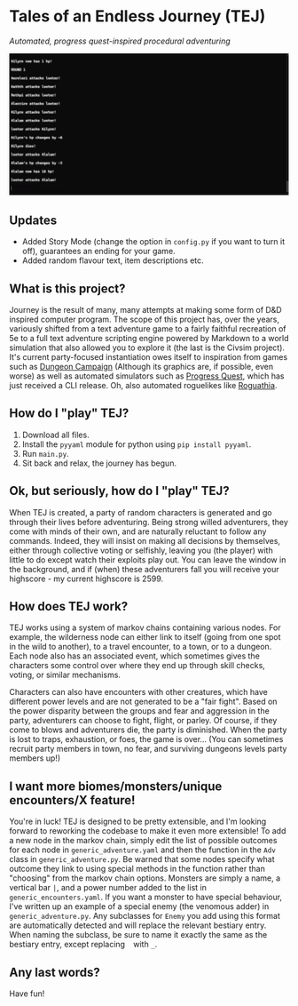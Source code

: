 # Tales of an Endless Journey (TEJ)
_Automated, progress quest-inspired procedural adventuring_

![demo image](https://github.com/UtilityHotbar/journey/blob/main/picture.png)

## Updates
* Added Story Mode (change the option in `config.py` if you want to turn it off), guarantees an ending for your game.
* Added random flavour text, item descriptions etc.

## What is this project?
Journey is the result of many, many attempts at making some form of D&D inspired computer program. The scope of this project has, over the years, variously shifted from a text adventure game to a fairly faithful recreation of 5e to a full text adventure scripting engine powered by Markdown to a world simulation that also allowed you to explore it (the last is the Civsim project). It's current party-focused instantiation  owes itself to inspiration from games such as [Dungeon Campaign](https://www.mobygames.com/game/dungeon-campaign) (Although its graphics are, if possible, even worse) as well as automated simulators such as [Progress Quest](http://progressquest.com/), which has just received a CLI release. Oh, also automated roguelikes like [Roguathia](https://seiyria.com/Roguathia/).

## How do I "play" TEJ?
1. Download all files.
2. Install the `pyyaml` module for python using `pip install pyyaml`.
3. Run `main.py`.
4. Sit back and relax, the journey has begun.

## Ok, but seriously, how do I "play" TEJ?
When TEJ is created, a party of random characters is generated and go through their lives before adventuring. Being strong willed adventurers, they come with minds of their own, and are naturally reluctant to follow any commands. Indeed, they will insist on making all decisions by themselves, either through collective voting or selfishly, leaving you (the player) with little to do except watch their exploits play out. You can leave the window in the background, and if (when) these adventurers fall you will receive your highscore - my current highscore is 2599.

## How does TEJ work?
TEJ works using a system of markov chains containing various nodes. For example, the wilderness node can either link to itself (going from one spot in the wild to another), to a travel encounter, to a town, or to a dungeon. Each node also has an associated event, which sometimes gives the characters some control over where they end up through skill checks, voting, or similar mechanisms.

Characters can also have encounters with other creatures, which have different power levels and are not generated to be a "fair fight". Based on the power disparity between the groups and fear and aggression in the party, adventurers can choose to fight, flight, or parley. Of course, if they come to blows and adventurers die, the party is diminished. When the party is lost to traps, exhaustion, or foes, the game is over... (You can sometimes recruit party members in town, no fear, and surviving dungeons levels party members up!)

## I want more biomes/monsters/unique encounters/X feature!
You're in luck! TEJ is designed to be pretty extensible, and I'm looking forward to reworking the codebase to make it even more extensible! To add a new node in the markov chain, simply edit the list of possible outcomes for each node in `generic_adventure.yaml` and then the function in the `Adv` class in `generic_adventure.py`. Be warned that some nodes specify what outcome they link to using special methods in the function rather than "choosing" from the markov chain options. Monsters are simply a name, a vertical bar `|`, and a power number added to the list in `generic_encounters.yaml`. If you want a monster to have special behaviour, I've written up an example of a special enemy (the venomous adder) in `generic_adventure.py`. Any subclasses for `Enemy` you add using this format are automatically detected and will replace the relevant bestiary entry. When naming the subclass, be sure to name it exactly the same as the bestiary entry, except replacing ` ` with `_`.

## Any last words?
Have fun!
